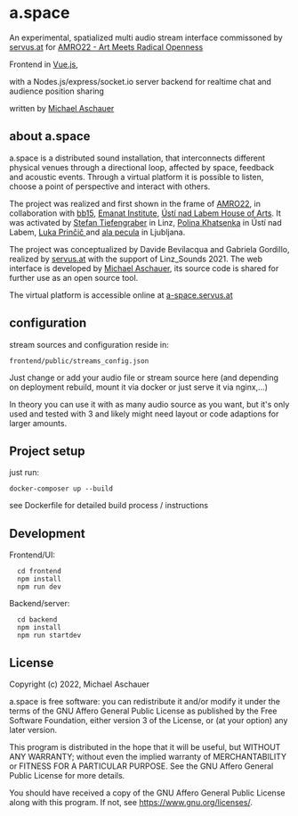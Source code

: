 # a.space

An experimental, spatialized multi audio stream interface commissoned by [servus.at](https://core.servus.at/) for [AMRO22 - Art Meets Radical Openness](https://radical-openness.org/en)

Frontend in [Vue.js](https://vuejs.org/),

with a Nodes.js/express/socket.io server backend for realtime chat and audience position sharing

written by [Michael Aschauer](https://m.ash.to/)


## about a.space

a.space is a distributed sound installation, that interconnects different physical venues through a directional loop, affected by space, feedback and acoustic events. Through a virtual platform it is possible to listen, choose a point of perspective and interact with others.

The project was realized and first shown in the frame of [AMRO22](https://art-meets.radical-openness.org), in collaboration with [bb15](https://bb15.at/), [Emanat Institute](https://emanat.si/), [Ústí nad Labem House of Arts](https://duul.cz/en/). It was activated by [Stefan Tiefengraber](http://www.stefantiefengraber.com/  ) in Linz, [Polina Khatsenka](https://www.works.io/polina-khatsenka) in Ústí nad Labem, [Luka Prinčič ](https://lukaprincic.si/) and [ala pecula](https://alapecula.zone/) in Ljubljana.

The project was conceptualized by Davide Bevilacqua and Gabriela Gordillo, realized by [servus.at](https://www.servus.at)  with the support of Linz_Sounds 2021. The web interface is developed by [Michael Aschauer](https://m.ash.to/), its source code is shared for further use as an open source tool.

The virtual platform is accessible online at [a-space.servus.at](https://a-space.servus.at)


## configuration

stream sources and configuration reside in:

```
frontend/public/streams_config.json
```

Just change or add your audio file or stream source here
(and depending on deployment rebuild, mount it via docker or just serve it via nginx,...)

In theory you can use it with as many audio source as you want, but it's only used and tested with 3 and likely might need layout or code adaptions
for larger amounts.


## Project setup

just run:

```
docker-composer up --build
```

see Dockerfile for detailed build process / instructions

## Development

Frontend/UI:

```
  cd frontend
  npm install
  npm run dev
```

Backend/server:

```
  cd backend
  npm install
  npm run startdev
```  

## License

Copyright (c) 2022, Michael Aschauer

a.space is free software: you can redistribute it and/or modify it under the terms of the GNU Affero General Public License as published by the Free Software Foundation, either version 3 of the License, or (at your option) any later version.

This program is distributed in the hope that it will be useful, but WITHOUT ANY WARRANTY; without even the implied warranty of MERCHANTABILITY or FITNESS FOR A PARTICULAR PURPOSE.  See the GNU Affero General Public License for more details.

You should have received a copy of the GNU Affero General Public License along with this program. If not, see https://www.gnu.org/licenses/.
